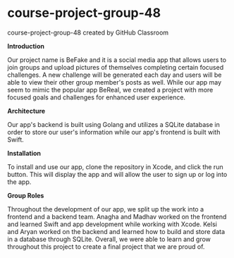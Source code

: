 # course-project-group-48
course-project-group-48 created by GitHub Classroom


**Introduction**

Our project name is BeFake and it is a social media app that allows users to join groups and upload pictures of themselves completing certain focused challenges.  A 
new challenge will be generated each day and users will be able to view their other group member's posts as well. While our app may seem to mimic the popular app BeReal, we created a project with more focused goals and challenges for enhanced user experience.

**Architecture**

Our app's backend is built using Golang and utilizes a
SQLite database in order to store our user's information while our app's frontend is built with Swift. 

**Installation**

To install and use our app, clone the repository in Xcode, and
click the run button. This will display the app and will allow the user to sign up or log into the app. 

**Group Roles**

Throughout the development of our app, we split up the work into a
frontend and a backend team. Anagha and Madhav worked on the frontend and learned Swift and app development while working with Xcode. Kelsi and Aryan worked on the
backend and learned how to build and store data in a database through SQLite. Overall, we were able to learn and grow throughout this project to create a final project
that we are proud of.

